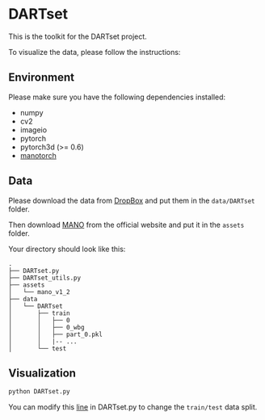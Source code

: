 # DARTset

This is the toolkit for the DARTset project.

To visualize the data, please follow the instructions:

## Environment

Please make sure you have the following dependencies installed:
* numpy
* cv2
* imageio
* pytorch
* pytorch3d (>= 0.6)
* [manotorch](https://github.com/lixiny/manotorch.git)



## Data

Please download the data from [DropBox](https://tinyurl.com/2p875pa3) and put them in the `data/DARTset` folder.

Then download [MANO](https://mano.is.tue.mpg.de) from the official website and put it in the `assets` folder.

Your directory should look like this:

```
.
├── DARTset.py
├── DARTset_utils.py
├── assets
│   └── mano_v1_2
├── data
│   └── DARTset
│       ├── train
│       │   ├── 0
│       │   ├── 0_wbg
│       │   ├── part_0.pkl
│       │   |-- ...
│       └── test
```

## Visualization

```python
python DARTset.py
```

You can modify this [line](https://github.com/DART2022/DARTset/blob/f619f609b1902b344fc5bbba57d080763a5496eb/DARTset.py#L175) in DARTset.py to change the `train/test` data split.